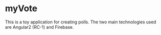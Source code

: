 # myVote

This is a toy application for creating polls.
The two main technologies used are Angular2 (RC-1) and Firebase.
